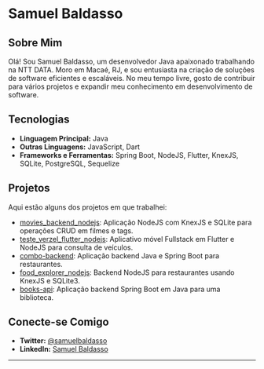 # Samuel Baldasso

## Sobre Mim
Olá! Sou Samuel Baldasso, um desenvolvedor Java apaixonado trabalhando na NTT DATA. Moro em Macaé, RJ, e sou entusiasta na criação de soluções de software eficientes e escaláveis. No meu tempo livre, gosto de contribuir para vários projetos e expandir meu conhecimento em desenvolvimento de software.

## Tecnologias
- **Linguagem Principal:** Java
- **Outras Linguagens:** JavaScript, Dart
- **Frameworks e Ferramentas:** Spring Boot, NodeJS, Flutter, KnexJS, SQLite, PostgreSQL, Sequelize

## Projetos
Aqui estão alguns dos projetos em que trabalhei:
- [movies_backend_nodejs](https://github.com/samuelbaldasso/movies_backend_nodejs): Aplicação NodeJS com KnexJS e SQLite para operações CRUD em filmes e tags.
- [teste_verzel_flutter_nodejs](https://github.com/samuelbaldasso/teste_verzel_flutter_nodejs): Aplicativo móvel Fullstack em Flutter e NodeJS para consulta de veículos.
- [combo-backend](https://github.com/samuelbaldasso/combo-backend): Aplicação backend Java e Spring Boot para restaurantes.
- [food_explorer_nodejs](https://github.com/samuelbaldasso/food_explorer_nodejs): Backend NodeJS para restaurantes usando KnexJS e SQLite3.
- [books-api](https://github.com/samuelbaldasso/books-api): Aplicação backend Spring Boot em Java para uma biblioteca.

## Conecte-se Comigo
- **Twitter:** [@samuelbaldasso](https://twitter.com/samuelbaldasso)
- **LinkedIn:** [Samuel Baldasso](https://www.linkedin.com/in/samuel-baldasso-91903b141/)

---
